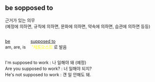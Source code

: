 ## be sopposed to ##
근거가 있는 의무  
(예정에 의하면, 규칙에 의하면, 문화에 의하면, 약속에 의하면, 습관에 의하면 등등)
<br>
<br>

<u>be</u> &nbsp;&nbsp;&nbsp;&nbsp;&nbsp;&nbsp;&nbsp;&nbsp;&nbsp;&nbsp;&nbsp;&nbsp;&nbsp;&nbsp;&nbsp;&nbsp;<u>supposed to</u>  
am, are, is &nbsp;&nbsp;&nbsp;&nbsp;<span style="color:yellow">'서포오스트'</span>로 발음
<br>
<br>

I'm supposed to work : 나 일해야 돼 (예정)  
Are you supposed to work? : 너 일해야 되지?  
He's not supposed to work : 걘 일 안해도 돼.
